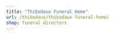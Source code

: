 ```yaml
---
title: "Thibodaux Funeral Home"
url: /thibodaux/thibodaux-funeral-home/
shop: funeral directors
---
```


